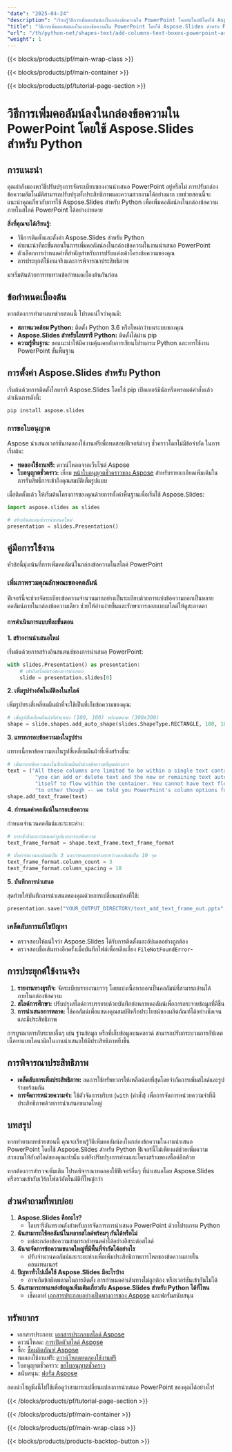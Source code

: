 ```yaml
---
"date": "2025-04-24"
"description": "เรียนรู้วิธีการเพิ่มคอลัมน์ลงในกล่องข้อความใน PowerPoint โดยอัตโนมัติโดยใช้ Aspose.Slides สำหรับ Python ปรับปรุงการอ่านและการออกแบบการนำเสนอได้อย่างง่ายดาย"
"title": "วิธีการเพิ่มคอลัมน์ลงในกล่องข้อความใน PowerPoint โดยใช้ Aspose.Slides สำหรับ Python"
"url": "/th/python-net/shapes-text/add-columns-text-boxes-powerpoint-aspose-slides-python/"
"weight": 1
---
```


{{< blocks/products/pf/main-wrap-class >}}

{{< blocks/products/pf/main-container >}}

{{< blocks/products/pf/tutorial-page-section >}}
# วิธีการเพิ่มคอลัมน์ลงในกล่องข้อความใน PowerPoint โดยใช้ Aspose.Slides สำหรับ Python

## การแนะนำ

คุณกำลังมองหาวิธีปรับปรุงการจัดระเบียบของงานนำเสนอ PowerPoint อยู่หรือไม่ การปรับกล่องข้อความอัตโนมัติสามารถปรับปรุงทั้งประสิทธิภาพและความสวยงามได้อย่างมาก บทช่วยสอนนี้จะแนะนำคุณเกี่ยวกับการใช้ Aspose.Slides สำหรับ Python เพื่อเพิ่มคอลัมน์ลงในกล่องข้อความภายในสไลด์ PowerPoint ได้อย่างง่ายดาย

**สิ่งที่คุณจะได้เรียนรู้:**
- วิธีการติดตั้งและตั้งค่า Aspose.Slides สำหรับ Python
- คำแนะนำทีละขั้นตอนในการเพิ่มคอลัมน์ลงในกล่องข้อความในงานนำเสนอ PowerPoint
- ตัวเลือกการกำหนดค่าที่สำคัญสำหรับการปรับแต่งเค้าโครงข้อความของคุณ
- การประยุกต์ใช้งานจริงและการพิจารณาประสิทธิภาพ

มาเริ่มต้นด้วยการทบทวนข้อกำหนดเบื้องต้นกันก่อน

## ข้อกำหนดเบื้องต้น

หากต้องการทำตามบทช่วยสอนนี้ โปรดแน่ใจว่าคุณมี:

- **สภาพแวดล้อม Python:** ติดตั้ง Python 3.6 หรือใหม่กว่าบนระบบของคุณ
- **Aspose.Slides สำหรับไลบรารี Python:** ติดตั้งได้ผ่าน pip
- **ความรู้พื้นฐาน:** ขอแนะนำให้มีความคุ้นเคยกับการเขียนโปรแกรม Python และการใช้งาน PowerPoint ขั้นพื้นฐาน

## การตั้งค่า Aspose.Slides สำหรับ Python

เริ่มต้นด้วยการติดตั้งไลบรารี Aspose.Slides โดยใช้ pip เปิดเทอร์มินัลหรือพรอมต์คำสั่งแล้วดำเนินการดังนี้:

```bash
pip install aspose.slides
```

### การขอใบอนุญาต

Aspose นำเสนอเวอร์ชันทดลองใช้งานฟรีเพื่อทดสอบฟีเจอร์ต่างๆ ชั่วคราวโดยไม่มีข้อจำกัด ในการเริ่มต้น:
- **ทดลองใช้งานฟรี:** ดาวน์โหลดจากเว็บไซต์ Aspose
- **ใบอนุญาตชั่วคราว:** เยี่ยม [หน้าใบอนุญาตชั่วคราวของ Aspose](https://purchase.aspose.com/temporary-license/) สำหรับรายละเอียดเพิ่มเติมในการรับสิทธิ์การเข้าถึงคุณสมบัติเต็มรูปแบบ

เมื่อติดตั้งแล้ว ให้เริ่มต้นโครงการของคุณด้วยการตั้งค่าพื้นฐานเพื่อเริ่มใช้ Aspose.Slides:

```python
import aspose.slides as slides

# สร้างอินสแตนซ์การนำเสนอใหม่
presentation = slides.Presentation()
```

## คู่มือการใช้งาน

หัวข้อนี้มุ่งเน้นที่การเพิ่มคอลัมน์ในกล่องข้อความในสไลด์ PowerPoint

### เพิ่มภาพรวมคุณลักษณะของคอลัมน์

ฟีเจอร์นี้จะช่วยจัดระเบียบข้อความจำนวนมากอย่างเป็นระเบียบด้วยการแบ่งข้อความออกเป็นหลายคอลัมน์ภายในกล่องข้อความเดียว ช่วยให้อ่านง่ายขึ้นและรักษาการออกแบบสไลด์ให้ดูสะอาดตา

#### การดำเนินการแบบทีละขั้นตอน

**1. สร้างงานนำเสนอใหม่**

เริ่มต้นด้วยการสร้างอินสแตนซ์ของการนำเสนอ PowerPoint:

```python
with slides.Presentation() as presentation:
    # เข้าถึงสไลด์แรกของการนำเสนอ
    slide = presentation.slides[0]
```

**2. เพิ่มรูปร่างอัตโนมัติลงในสไลด์**

เพิ่มรูปทรงสี่เหลี่ยมผืนผ้าที่จะใช้เป็นที่เก็บข้อความของคุณ:

```python
# เพิ่มรูปสี่เหลี่ยมผืนผ้าที่ตำแหน่ง (100, 100) พร้อมขนาด (300x300)
shape = slide.shapes.add_auto_shape(slides.ShapeType.RECTANGLE, 100, 100, 300, 300)
```

**3. แทรกกรอบข้อความลงในรูปร่าง**

แทรกเนื้อหาข้อความลงในรูปสี่เหลี่ยมผืนผ้าที่เพิ่งสร้างขึ้น:

```python
# เพิ่มกรอบข้อความลงในสี่เหลี่ยมผืนผ้าด้วยข้อความที่คุณต้องการ
text = ("All these columns are limited to be within a single text container -- " +
         "you can add or delete text and the new or remaining text automatically adjusts " +
         "itself to flow within the container. You cannot have text flow from one container " +
         "to other though -- we told you PowerPoint's column options for text are limited!")
shape.add_text_frame(text)
```

**4. กำหนดค่าคอลัมน์ในกรอบข้อความ**

กำหนดจำนวนคอลัมน์และระยะห่าง:

```python
# การเข้าถึงและกำหนดค่ารูปแบบกรอบข้อความ
text_frame_format = shape.text_frame.text_frame_format

# ตั้งค่าจำนวนคอลัมน์เป็น 3 และกำหนดระยะห่างระหว่างคอลัมน์เป็น 10 จุด
text_frame_format.column_count = 3
text_frame_format.column_spacing = 10
```

**5. บันทึกการนำเสนอ**

สุดท้ายให้บันทึกการนำเสนอของคุณด้วยการเปลี่ยนแปลงที่ใช้:

```python
presentation.save("YOUR_OUTPUT_DIRECTORY/text_add_text_frame_out.pptx", slides.export.SaveFormat.PPTX)
```

### เคล็ดลับการแก้ไขปัญหา

- ตรวจสอบให้แน่ใจว่า Aspose.Slides ได้รับการติดตั้งและอัปเดตอย่างถูกต้อง
- ตรวจสอบชื่อเส้นทางอีกครั้งเมื่อบันทึกไฟล์เพื่อหลีกเลี่ยง `FileNotFoundError`-

## การประยุกต์ใช้งานจริง

1. **รายงานทางธุรกิจ:** จัดระเบียบรายงานยาวๆ โดยแบ่งเนื้อหาออกเป็นคอลัมน์ที่สามารถอ่านได้ภายในกล่องข้อความ
2. **สไลด์การศึกษา:** ปรับปรุงสไลด์การบรรยายด้วยบันทึกย่อหลายคอลัมน์เพื่อการกระจายข้อมูลที่ดีขึ้น
3. **การนำเสนอการตลาด:** ใช้คอลัมน์เพื่อแสดงคุณสมบัติหรือประโยชน์ของผลิตภัณฑ์ได้อย่างชัดเจนและมีประสิทธิภาพ

การบูรณาการกับระบบอื่นๆ เช่น ฐานข้อมูล หรือที่เก็บข้อมูลบนคลาวด์ สามารถปรับกระบวนการอัปเดตเนื้อหาแบบไดนามิกในงานนำเสนอให้มีประสิทธิภาพยิ่งขึ้น

## การพิจารณาประสิทธิภาพ

- **เคล็ดลับการเพิ่มประสิทธิภาพ:** ลดการใช้ทรัพยากรให้เหลือน้อยที่สุดโดยจำกัดการเพิ่มสไลด์และรูปร่างพร้อมกัน
- **การจัดการหน่วยความจำ:** ใช้ตัวจัดการบริบท (`with` (คำสั่ง) เพื่อการจัดการหน่วยความจำที่มีประสิทธิภาพด้วยการนำเสนอขนาดใหญ่

## บทสรุป

หากทำตามบทช่วยสอนนี้ คุณจะเรียนรู้วิธีเพิ่มคอลัมน์ลงในกล่องข้อความในงานนำเสนอ PowerPoint โดยใช้ Aspose.Slides สำหรับ Python ฟีเจอร์นี้ไม่เพียงแต่ช่วยเพิ่มความสวยงามให้กับสไลด์ของคุณเท่านั้น แต่ยังปรับปรุงการอ่านและโครงสร้างของสไลด์อีกด้วย

หากต้องการสำรวจเพิ่มเติม โปรดพิจารณาทดลองใช้ฟีเจอร์อื่นๆ ที่นำเสนอโดย Aspose.Slides หรือรวมเข้ากับเวิร์กโฟลว์อัตโนมัติที่ใหญ่กว่า

## ส่วนคำถามที่พบบ่อย

1. **Aspose.Slides คืออะไร?**
   - ไลบรารีอันทรงพลังสำหรับการจัดการการนำเสนอ PowerPoint ด้วยโปรแกรม Python
2. **ฉันสามารถใช้คอลัมน์ในหลายสไลด์พร้อมๆ กันได้หรือไม่**
   - แต่ละกล่องข้อความสามารถกำหนดค่าได้อย่างอิสระต่อสไลด์
3. **ฉันจะจัดการข้อความขนาดใหญ่ที่มีพื้นที่จำกัดได้อย่างไร**
   - ปรับจำนวนคอลัมน์และระยะห่างเพื่อเพิ่มประสิทธิภาพการไหลของข้อความภายในคอนเทนเนอร์
4. **ปัญหาทั่วไปเมื่อใช้ Aspose.Slides มีอะไรบ้าง**
   - อาจเกิดข้อผิดพลาดในการติดตั้ง การกำหนดค่าเส้นทางไม่ถูกต้อง หรือเวอร์ชันเข้ากันไม่ได้
5. **ฉันสามารถหาแหล่งข้อมูลเพิ่มเติมเกี่ยวกับ Aspose.Slides สำหรับ Python ได้ที่ไหน**
   - เช็คเอาท์ [เอกสารประกอบอย่างเป็นทางการของ Aspose](https://reference.aspose.com/slides/python-net/) และฟอรั่มสนับสนุน

## ทรัพยากร

- เอกสารประกอบ: [เอกสารประกอบสไลด์ Aspose](https://reference.aspose.com/slides/python-net/)
- ดาวน์โหลด: [การเปิดตัวสไลด์ Aspose](https://releases.aspose.com/slides/python-net/)
- ซื้อ: [ซื้อผลิตภัณฑ์ Aspose](https://purchase.aspose.com/buy)
- ทดลองใช้งานฟรี: [ดาวน์โหลดทดลองใช้งานฟรี](https://releases.aspose.com/slides/python-net/)
- ใบอนุญาตชั่วคราว: [ขอใบอนุญาตชั่วคราว](https://purchase.aspose.com/temporary-license/)
- สนับสนุน: [ฟอรั่ม Aspose](https://forum.aspose.com/c/slides/11)

ลองนำโซลูชันนี้ไปใช้เพื่อดูว่าสามารถเปลี่ยนแปลงการนำเสนอ PowerPoint ของคุณได้อย่างไร!

{{< /blocks/products/pf/tutorial-page-section >}}

{{< /blocks/products/pf/main-container >}}

{{< /blocks/products/pf/main-wrap-class >}}

{{< blocks/products/products-backtop-button >}}
